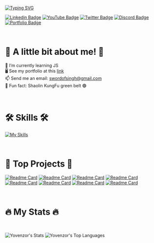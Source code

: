 <br>

[![Typing SVG](https://readme-typing-svg.herokuapp.com?font=Poppins&weight=700&size=35&pause=1000&random=false&width=435&lines=Hi+There!+%F0%9F%91%8B;I'm+Yovenzor+Singh!;Frontend+Developer+%F0%9F%92%BB;Based+In+Spain+%F0%9F%87%AA%F0%9F%87%B8)](https://git.io/typing-svg)
<br>

[![Linkedin Badge](https://img.shields.io/badge/Linkedin-blue?style=for-the-badge&logo=linkedin&logoColor=white)](https://www.linkedin.com/in/yovenzor-singh)
[![YouTube Badge](https://img.shields.io/badge/YouTube-red?style=for-the-badge&logo=youtube&logoColor=white)](https://www.youtube.com/@yovenzorsingh?sub_confirmation=1)
[![Twitter Badge](https://img.shields.io/badge/Twitter-blue?style=for-the-badge&logo=twitter&logoColor=white)](https://twitter.com/YovenzorS)
[![Discord Badge](https://img.shields.io/badge/Discord-5865F2.svg?style=for-the-badge&logo=Discord&logoColor=white)](https://discord.com/invite/2Yk6JPVFQa)
[![Portfolio Badge](https://img.shields.io/badge/Portfolio-2ECCAA.svg?style=for-the-badge&logoColor=white)](https://yovenzor.github.io/Portfolio/)

</div>

<br>

<h1>👊 A little bit about me! 👊</h1>

🌱 I’m currently learning JS
<br>
🖥️  See my portfolio at this [link](http://https://yovenzor.github.io/Portfolio/)
<br>
📫 Send me an email: swordofsingh@gmail.com
<br>
🥋 Fun fact: Shaolin KungFu green belt 🟢

<br>

<h1>🛠 Skills 🛠</h1>

[![My Skills](https://skillicons.dev/icons?i=html,css,vscode,github)](https://skillicons.dev)

<br>

<h1>🚀 Top Projects 🚀</h1>

[![Readme Card](https://github-readme-stats.vercel.app/api/pin/?username=Yovenzor&repo=vscode-theme&theme=dark)](https://github.com/Yovenzor/vscode-theme)
[![Readme Card](https://github-readme-stats.vercel.app/api/pin/?username=Yovenzor&repo=Portfolio&theme=dark)](https://github.com/Yovenzor/Portfolio)
[![Readme Card](https://github-readme-stats.vercel.app/api/pin/?username=Yovenzor&repo=QR&theme=dark)](https://github.com/Yovenzor/QR)
[![Readme Card](https://github-readme-stats.vercel.app/api/pin/?username=Yovenzor&repo=Image-generator&theme=dark)](https://github.com/Yovenzor/Image-generator)
[![Readme Card](https://github-readme-stats.vercel.app/api/pin/?username=Yovenzor&repo=Link&theme=dark)](https://github.com/Yovenzor/Link)
[![Readme Card](https://github-readme-stats.vercel.app/api/pin/?username=Yovenzor&repo=Website&theme=dark)](https://github.com/Yovenzor/Website)
[![Readme Card](https://github-readme-stats.vercel.app/api/pin/?username=Yovenzor&repo=quote&theme=dark)](https://github.com/Yovenzor/quote)
[![Readme Card](https://github-readme-stats.vercel.app/api/pin/?username=Yovenzor&repo=X-Login-Clon&theme=dark)](https://github.com/Yovenzor/X-Login-Clon)

<br>

<h1>🔥 My Stats 🔥</h1>

<br>

![Yovenzor's Stats](https://github-readme-stats.vercel.app/api?username=Yovenzor&theme=dark&rank_icon=github&show_icons=true&hide_border=true&count_private=true&rank_icons=github)
![Yovenzor's Top Languages](https://github-readme-stats.vercel.app/api/top-langs/?username=Yovenzor&theme=dark&show_icons=true&hide_border=true&layout=compact)

</div>
